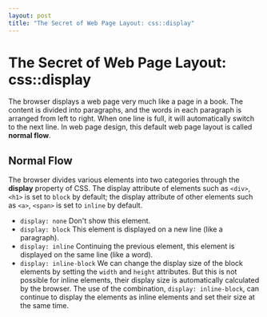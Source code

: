 ```yaml
---
layout: post
title: "The Secret of Web Page Layout: css::display"
---
```


The Secret of Web Page Layout: css::display
===

The browser displays a web page very much like a page in a book. The content is divided into paragraphs, and the words in each paragraph is arranged from left to right. When one line is full, it will automatically switch to the next line. In web page design, this default web page layout is called **normal flow**.

## Normal Flow

The browser divides various elements into two categories through the **display** property of CSS. The display attribute of elements such as `<div>`, `<h1>` is set to `block` by default; the display attribute of other elements such as `<a>`, `<span>` is set to `inline` by default.

- `display: none` Don't show this element.
- `display: block` This element is displayed on a new line (like a paragraph).
- `display: inline` Continuing the previous element, this element is displayed on the same line (like a word).
- `display: inline-block` We can change the display size of the block elements by setting the `width` and `height` attributes. But this is not possible for inline elements, their display size is automatically calculated by the browser. The use of the combination, `display: inline-block`, can continue to display the elements as inline elements and set their size at the same time.

